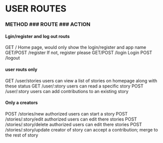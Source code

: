 # USER ROUTES
### METHOD       ### ROUTE                               ### ACTION
#### Lgin/register and log out routs 
GET           /                        Home page, would only show the login/register and app name
GET/POST      /register                If not, register please
GET/POST      /login                   Login 
POST          /logout

#### user routs only
GET          /user/stories             users can view a list of stories on homepage along with these status
GET          /user/:story              users can read a specific story
POST         /user/:story              users can add contributions to an existing story

#### Only a creators
POST          /stories/new             authorized users can start a story
POST          /stories/:story/edit     authorized users can edit there stories
POST          /stories/:story/delete   authorized users can edit there stories
POST          /stories/:story/update   creator of story can accept a contribution; merge to the rest of story 
          



